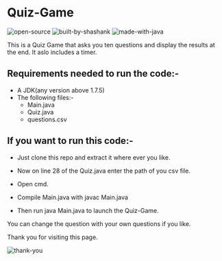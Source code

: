 # Quiz-Game
![open-source](https://user-images.githubusercontent.com/111509274/224708832-db4aed7d-3f55-4add-9d4c-e436c56e431f.svg)
![built-by-shashank](https://user-images.githubusercontent.com/111509274/224708842-3093d8ad-a270-46c6-9068-09d618859625.svg)
![made-with-java](https://user-images.githubusercontent.com/111509274/224708850-286b1869-6b43-4486-86d1-015d9eb91fe5.svg)

This is a Quiz Game that asks you ten questions and display the results at the end.
It aslo includes a timer.

## Requirements needed to run the code:-

- A JDK(any version above 1.7.5)
- The following files:-
  - Main.java
  - Quiz.java
  - questions.csv

## If you want to run this code:- 

- Just clone this repo and extract it where ever you like.

- Now on line 28 of the Quiz.java enter the path of you csv file.

- Open cmd.

- Compile Main.java with javac Main.java

- Then run java Main.java to launch the Quiz-Game.

You can change the question with your own questions if you like.

Thank you for visiting this page.

![thank-you](https://user-images.githubusercontent.com/111509274/224711319-a1d404c8-b3d2-4246-87a2-caed5922d7e7.svg)
